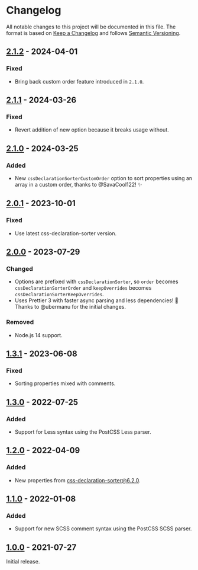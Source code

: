 # Changelog
All notable changes to this project will be documented in this file.
The format is based on [Keep a Changelog](https://keepachangelog.com/en/1.1.0/) and follows [Semantic Versioning](http://semver.org/spec/v2.0.0.html).

## [2.1.2] - 2024-04-01
### Fixed
- Bring back custom order feature introduced in `2.1.0`.

## [2.1.1] - 2024-03-26
### Fixed
- Revert addition of new option because it breaks usage without.

## [2.1.0] - 2024-03-25
### Added
- New `cssDeclarationSorterCustomOrder` option to sort properties using an array in a custom order, thanks to @SavaCool122! ✨

## [2.0.1] - 2023-10-01
### Fixed
- Use latest css-declaration-sorter version.

## [2.0.0] - 2023-07-29
### Changed
- Options are prefixed with `cssDeclarationSorter`, so `order` becomes `cssDeclarationSorterOrder` and `keepOverrides` becomes `cssDeclarationSorterKeepOverrides`.
- Uses Prettier 3 with faster async parsing and less dependencies! 🎉 Thanks to @ubermanu for the initial changes.
### Removed
- Node.js 14 support.

## [1.3.1] - 2023-06-08
### Fixed
- Sorting properties mixed with comments.

## [1.3.0] - 2022-07-25
### Added
- Support for Less syntax using the PostCSS Less parser.

## [1.2.0] - 2022-04-09
### Added
- New properties from [css-declaration-sorter@6.2.0](https://github.com/Siilwyn/css-declaration-sorter/blob/master/changelog.md#620---2022-03-26).

## [1.1.0] - 2022-01-08
### Added
- Support for new SCSS comment syntax using the PostCSS SCSS parser.

## [1.0.0] - 2021-07-27
Initial release.

[2.1.2]: https://github.com/Siilwyn/prettier-plugin-css-order/compare/v2.1.1...v2.1.2
[2.1.1]: https://github.com/Siilwyn/prettier-plugin-css-order/compare/v2.1.0...v2.1.1
[2.1.0]: https://github.com/Siilwyn/prettier-plugin-css-order/compare/v2.0.1...v2.1.0
[2.0.1]: https://github.com/Siilwyn/prettier-plugin-css-order/compare/v2.0.0...v2.0.1
[2.0.0]: https://github.com/Siilwyn/prettier-plugin-css-order/compare/v1.3.1...v2.0.0
[1.3.1]: https://github.com/Siilwyn/prettier-plugin-css-order/compare/v1.3.0...v1.3.1
[1.3.0]: https://github.com/Siilwyn/prettier-plugin-css-order/compare/v1.2.0...v1.3.0
[1.2.0]: https://github.com/Siilwyn/prettier-plugin-css-order/compare/v1.1.0...v1.2.0
[1.1.0]: https://github.com/Siilwyn/prettier-plugin-css-order/compare/v1.0.0...v1.1.0
[1.0.0]: https://github.com/Siilwyn/prettier-plugin-css-order/compare/20d0272...v1.0.0
